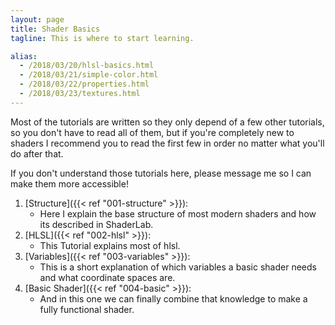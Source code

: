 ```yaml
---
layout: page
title: Shader Basics
tagline: This is where to start learning.

alias:
  - /2018/03/20/hlsl-basics.html
  - /2018/03/21/simple-color.html
  - /2018/03/22/properties.html
  - /2018/03/23/textures.html
---
```


Most of the tutorials are written so they only depend of a few other tutorials, so you don't have to read all of them, but if you're completely new to shaders I recommend you to read the first few in order no matter what you'll do after that.

If you don't understand those tutorials here, please message me so I can make them more accessible!

1. [Structure]({{< ref "001-structure" >}}):
   - Here I explain the base structure of most modern shaders and how its described in ShaderLab.
2. [HLSL]({{< ref "002-hlsl" >}}):
   - This Tutorial explains most of hlsl.
3. [Variables]({{< ref "003-variables" >}}):
   - This is a short explanation of which variables a basic shader needs and what coordinate spaces are.
4. [Basic Shader]({{< ref "004-basic" >}}):
   - And in this one we can finally combine that knowledge to make a fully functional shader.
